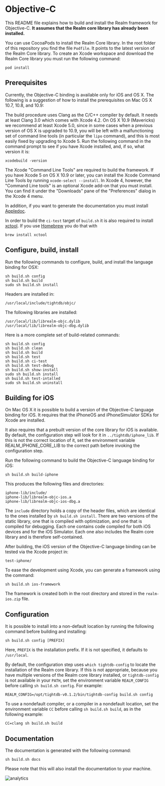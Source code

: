Objective-C
===========

This README file explains how to build and install the Realm
framework for Objective-C. **It assumes that the Realm core
library has already been installed.**

You can use CocoaPods to install the Realm Core library. In the
root folder of this repository you find the file `Podfile`. It points
to the latest version of the Realm Core library. To create an 
Xcode workspace and download the Realm Core library you must
run the following command:

    pod install


Prerequisites
-------------

Currently, the Objective-C binding is available only for iOS and OS X. 
The following is a suggestion of how to install the
prerequisites on Mac OS X 10.7, 10.8, and 10.9:

The build procedure uses Clang as the C/C++ compiler by default. It
needs at least Clang 3.0 which comes with Xcode 4.2. On OS X 10.9
(Mavericks) we recommend at least Xcode 5.0, since in some cases when
a previous version of OS X is upgraded to 10.9, you will be left with
a malfunctioning set of command line tools (in particular the `lipo`
command), and this is most easily fixed by upgrading to Xcode 5. Run
the following command in the command prompt to see if you have Xcode
installed, and, if so, what version it is:

    xcodebuild -version

The Xcode "Command Line Tools" are required to build the framework. 
If you have Xcode 5 on OS X 10.9 or later, you can install the Xcode 
Command Line Tools by running `xcode-select --install`. In Xcode 4, however, 
the "Command Line tools" is an optional Xcode add-on that you must install. 
You can find it under the "Downloads" pane of the "Preferences" dialog 
in the Xcode 4 menu.

In addition, if you want to generate the documentation you must install [Appledoc](https://github.com/tomaz/appledoc/releases/tag/v2.2-963).

In order to build the `ci-test` target of `build.sh` it is also required to 
install [xctool](https://github.com/facebook/xctool). If you use
[Homebrew](http://brew.sh/) you do that with

    brew install xctool


Configure, build, install
-------------------------

Run the following commands to configure, build, and install the language binding for OSX:

    sh build.sh config
    sh build.sh build
    sudo sh build.sh install

Headers are installed in:

    /usr/local/include/tightdb/objc/

The following libraries are installed:

    /usr/local/lib/librealm-objc.dylib
    /usr/local/lib/librealm-objc-dbg.dylib

Here is a more complete set of build-related commands:

    sh build.sh config
    sh build.sh clean
    sh build.sh build
    sh build.sh test
    sh build.sh ci-test
    sh build.sh test-debug
    sh build.sh show-install
    sudo sh build.sh install
    sh build.sh test-intalled
    sudo sh build.sh uninstall


Building for iOS
-------------------

On Mac OS X it is possible to build a version of the Objective-C
language binding for iOS. It requires that the iPhoneOS and iPhoneSimulator 
SDKs for Xcode are installed.

It also requires that a prebuilt version of the core library for iOS
is available. By default, the configuration step will look for it in
`../tightdb/iphone_lib`. If this is not the correct location of it,
set the environment variable REALM_IPHONE_CORE_LIB to the correct
path before invoking the configuration step.

Run the following command to build the Objective-C language binding
for iOS:

    sh build.sh build-iphone

This produces the following files and directories:

    iphone-lib/include/
    iphone-lib/librealm-objc-ios.a
    iphone-lib/librealm-objc-ios-dbg.a

The `include` directory holds a copy of the header files, which are
identical to the ones installed by `sh build.sh install`. There are
two versions of the static library, one that is compiled with
optimization, and one that is compiled for debugging. Each one
contains code compiled for both iOS devices and for the iOS
Simulator. Each one also includes the Realm core library and is
therefore self-contained.

After building, the iOS version of the Objective-C language binding
can be tested via the Xcode project in:

    test-iphone/

To ease the development using Xcode, you can generate a framework using
the command:

    sh build.sh ios-framework

The framework is created both in the root directory and stored 
in the `realm-ios.zip` file.

Configuration
-------------

It is possible to install into a non-default location by running the
following command before building and installing:

    sh build.sh config [PREFIX]

Here, `PREFIX` is the installation prefix. If it is not specified, it
defaults to `/usr/local`.

By default, the configuration step uses `which tightdb-config` to
locate the installation of the Realm core library. If this is not
appropriate, because you have multiple versions of the Realm core
library installed, or `tightdb-config` is not available in your
`PATH`, set the environment variable `REALM_CONFIG` before calling
`sh build.sh config`. For example:

    REALM_CONFIG=/opt/tightdb-v0.1.2/bin/tightdb-config build.sh config

To use a nondefault compiler, or a compiler in a nondefault location,
set the environment variable `CC` before calling `sh build.sh build`,
as in the following example:

    CC=clang sh build.sh build

Documentation
-------------

The documentation is generated with the following command:

    sh build.sh docs

Please note that this will also install the documentation to your machine.

![analytics](https://ga-beacon.appspot.com/UA-50247013-2/realm-cocoa/README?pixel)
